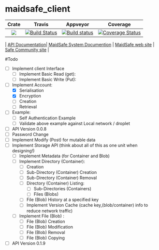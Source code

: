 # maidsafe_client

|Crate|Travis|Appveyor|Coverage|
|:-------:|:-------:|:------:|:------:|
|[![](http://meritbadge.herokuapp.com/maidsafe_client)](https://crates.io/crates/maidsafe_client)|[![Build Status](https://travis-ci.org/dirvine/maidsafe_client.svg?branch=master)](https://travis-ci.org/dirvine/maidsafe_client)|[![Build status](https://ci.appveyor.com/api/projects/status/kp7liadkt0uwm7fs?svg=true)](https://ci.appveyor.com/project/dirvine/maidsafe-client)|[![Coverage Status](https://coveralls.io/repos/dirvine/maidsafe_client/badge.svg?branch=master)](https://coveralls.io/r/dirvine/maidsafe_client?branch=master)|

| [ API Documentation](http://dirvine.github.io/maidsafe_client/)| [MaidSafe System Documention](http://systemdocs.maidsafe.net/) | [MaidSafe web site](http://www.maidsafe.net) | [Safe Community site](https://forum.safenetwork.io) |

#Todo
- [ ] Implement client Interface
  - [ ] Implement Basic Read (get):
  - [ ] Implement Basic Write (Put):
- [ ] Implement Account:
  - [x] Serialisation
  - [x] Encryption
  - [ ] Creation
  - [ ] Retrieval
- [ ] Example:
  - [ ] Self Authentication Example
  - [ ] Validate above example against Local network / droplet
- [ ] API Version 0.0.8
- [ ] Password Change
- [ ] Implement Modify (Post) for mutable data
- [ ] Implement Storage API (think about all of this as one unit when designing!)
    - [ ] Implement Metadata (for Container and Blob)
    - [ ] Implement Directory (Container):
      - [ ] Creation
      - [ ] Sub-Directory (Container) Creation
      - [ ] Sub-Directory (Container) Removal
      - [ ] Directory (Container) Listing:
        - [ ] Sub-Directories (Containers)
        - [ ] Files (Blobs)
      - [ ] File (Blob) History at a specified key
      - [ ] Implement Version Cache (cache key,(blob/container) info to reduce network traffic)
    - [ ] Implement File (Blob) :
      - [ ] File (Blob) Creation
      - [ ] File (Blob) Modification
      - [ ] File (Blob) Removal
      - [ ] File (Blob) Copying
- [ ] API Version 0.1.9 
